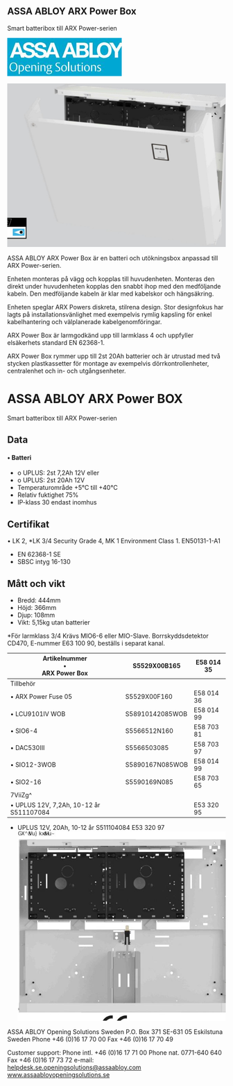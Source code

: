 ## ASSA ABLOY ARX Power Box

Smart batteribox till ARX Power-serien

![](_page_0_Picture_2.jpeg)

![](_page_0_Picture_3.jpeg)

ASSA ABLOY ARX Power Box är en batteri och utökningsbox anpassad till ARX Power-serien.

Enheten monteras på vägg och kopplas till huvudenheten. Monteras den direkt under huvudenheten kopplas den snabbt ihop med den medföljande kabeln. Den medföljande kabeln är klar med kabelskor och hängsäkring.

Enheten speglar ARX Powers diskreta, stilrena design. Stor designfokus har lagts på installationsvänlighet med exempelvis rymlig kapsling för enkel kabelhantering och välplanerade kabelgenomföringar.

ARX Power Box är larmgodkänd upp till larmklass 4 och uppfyller elsäkerhets standard EN 62368-1.

ARX Power Box rymmer upp till 2st 20Ah batterier och är utrustad med två stycken plastkassetter för montage av exempelvis dörrkontrollenheter, centralenhet och in- och utgångsenheter.

# ASSA ABLOY ARX Power BOX

Smart batteribox till ARX Power-serien

## **Data**

#### • Batteri

- o UPLUS: 2st 7,2Ah 12V eller
- o UPLUS: 2st 20Ah 12V
- Temperaturområde +5°C till +40°C
- Relativ fuktighet 75%
- IP-klass 30 endast inomhus

## **Certifikat**

• LK 2, *LK 3/4 Security Grade 4, MK 1 Environment Class 1. EN50131-1-A1

- EN 62368-1 SE
- SBSC intyg 16-130

## **Mått och vikt**

- Bredd: 444mm
- Höjd: 366mm
- Djup: 108mm
- Vikt: 5,15kg utan batterier

*För larmklass 3/4 Krävs MIO6-6 eller MIO-Slave. Borrskyddsdetektor CD470, E-nummer E63 100 90, beställs i separat kanal.

| Artikelnummer<br>•<br>ARX Power Box     | S5529X00B165    | E58 014 35 |
|-----------------------------------------|-----------------|------------|
| Tillbehör                               |                 |            |
| • ARX Power Fuse 05                     | S5529X00F160    | E58 014 36 |
| • LCU9101IV WOB                         | S58910142085WOB | E58 014 99 |
| • SIO6-4                                | S5566512N160    | E58 703 81 |
| • DAC530III                             | S5566503085     | E58 703 97 |
| • SIO12-3WOB                            | S5890167N085WOB | E58 014 99 |
| • SIO2-16                               | S5590169N085    | E58 703 65 |
| 7ViiZg^                                 |                 |            |
| • UPLUS 12V, 7,2Ah, 10-12 år S511107084 |                 | E53 320 95 |

- UPLUS 12V, 20Ah, 10-12 år S511104084 E53 320 97
![](_page_1_Picture_23.jpeg)

ASSA ABLOY Opening Solutions Sweden P.O. Box 371 SE-631 05 Eskilstuna Sweden Phone +46 (0)16 17 70 00 Fax +46 (0)16 17 70 49

Customer support: Phone intl. +46 (0)16 17 71 00 Phone nat. 0771-640 640 Fax +46 (0)16 17 73 72 e-mail: helpdesk.se.openingsolutions@assaabloy.com www.assaabloyopeningsolutions.se